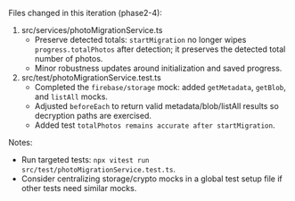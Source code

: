Files changed in this iteration (phase2-4):

1. src/services/photoMigrationService.ts
   - Preserve detected totals: `startMigration` no longer wipes `progress.totalPhotos` after detection; it preserves the detected total number of photos.
   - Minor robustness updates around initialization and saved progress.
2. src/test/photoMigrationService.test.ts
   - Completed the `firebase/storage` mock: added `getMetadata`, `getBlob`, and `listAll` mocks.
   - Adjusted `beforeEach` to return valid metadata/blob/listAll results so decryption paths are exercised.
   - Added test `totalPhotos remains accurate after startMigration`.

Notes:
- Run targeted tests: `npx vitest run src/test/photoMigrationService.test.ts`.
- Consider centralizing storage/crypto mocks in a global test setup file if other tests need similar mocks.

